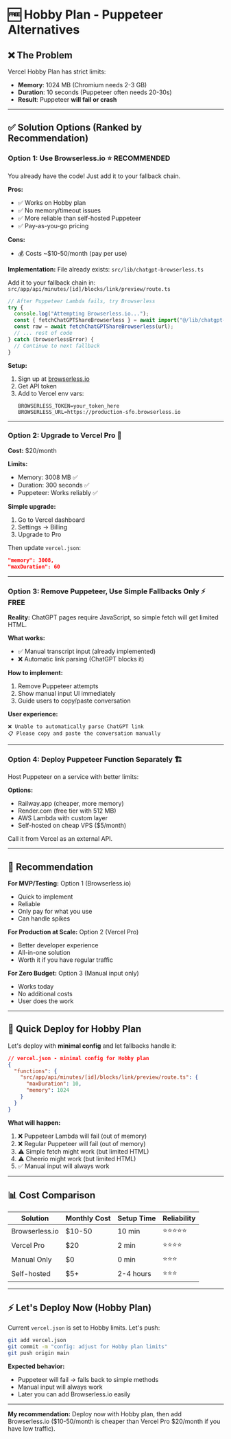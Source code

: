 # 🆓 Hobby Plan - Puppeteer Alternatives

## ❌ The Problem

Vercel Hobby Plan has strict limits:
- **Memory**: 1024 MB (Chromium needs 2-3 GB)
- **Duration**: 10 seconds (Puppeteer often needs 20-30s)
- **Result**: Puppeteer **will fail or crash**

---

## ✅ Solution Options (Ranked by Recommendation)

### **Option 1: Use Browserless.io** ⭐ RECOMMENDED

You already have the code! Just add it to your fallback chain.

**Pros:**
- ✅ Works on Hobby plan
- ✅ No memory/timeout issues
- ✅ More reliable than self-hosted Puppeteer
- ✅ Pay-as-you-go pricing

**Cons:**
- 💰 Costs ~$10-50/month (pay per use)

**Implementation:**
File already exists: `src/lib/chatgpt-browserless.ts`

Add it to your fallback chain in:
`src/app/api/minutes/[id]/blocks/link/preview/route.ts`

```typescript
// After Puppeteer Lambda fails, try Browserless
try {
  console.log("Attempting Browserless.io...");
  const { fetchChatGPTShareBrowserless } = await import("@/lib/chatgpt-browserless");
  const raw = await fetchChatGPTShareBrowserless(url);
  // ... rest of code
} catch (browserlessError) {
  // Continue to next fallback
}
```

**Setup:**
1. Sign up at [browserless.io](https://www.browserless.io/)
2. Get API token
3. Add to Vercel env vars:
   ```
   BROWSERLESS_TOKEN=your_token_here
   BROWSERLESS_URL=https://production-sfo.browserless.io
   ```

---

### **Option 2: Upgrade to Vercel Pro** 💎

**Cost:** $20/month

**Limits:**
- Memory: 3008 MB ✅
- Duration: 300 seconds ✅
- Puppeteer: Works reliably ✅

**Simple upgrade:**
1. Go to Vercel dashboard
2. Settings → Billing
3. Upgrade to Pro

Then update `vercel.json`:
```json
"memory": 3008,
"maxDuration": 60
```

---

### **Option 3: Remove Puppeteer, Use Simple Fallbacks Only** ⚡ FREE

**Reality:** ChatGPT pages require JavaScript, so simple fetch will get limited HTML.

**What works:**
- ✅ Manual transcript input (already implemented)
- ❌ Automatic link parsing (ChatGPT blocks it)

**How to implement:**
1. Remove Puppeteer attempts
2. Show manual input UI immediately
3. Guide users to copy/paste conversation

**User experience:**
```
❌ Unable to automatically parse ChatGPT link
📋 Please copy and paste the conversation manually
```

---

### **Option 4: Deploy Puppeteer Function Separately** 🏗️

Host Puppeteer on a service with better limits:

**Options:**
- Railway.app (cheaper, more memory)
- Render.com (free tier with 512 MB)
- AWS Lambda with custom layer
- Self-hosted on cheap VPS ($5/month)

Call it from Vercel as an external API.

---

## 🎯 Recommendation

**For MVP/Testing:** Option 1 (Browserless.io)
- Quick to implement
- Reliable
- Only pay for what you use
- Can handle spikes

**For Production at Scale:** Option 2 (Vercel Pro)
- Better developer experience
- All-in-one solution
- Worth it if you have regular traffic

**For Zero Budget:** Option 3 (Manual input only)
- Works today
- No additional costs
- User does the work

---

## 🚀 Quick Deploy for Hobby Plan

Let's deploy with **minimal config** and let fallbacks handle it:

```json
// vercel.json - minimal config for Hobby plan
{
  "functions": {
    "src/app/api/minutes/[id]/blocks/link/preview/route.ts": {
      "maxDuration": 10,
      "memory": 1024
    }
  }
}
```

**What will happen:**
1. ❌ Puppeteer Lambda will fail (out of memory)
2. ❌ Regular Puppeteer will fail (out of memory)
3. ⚠️ Simple fetch might work (but limited HTML)
4. ⚠️ Cheerio might work (but limited HTML)
5. ✅ Manual input will always work

---

## 📊 Cost Comparison

| Solution | Monthly Cost | Setup Time | Reliability |
|----------|--------------|------------|-------------|
| Browserless.io | $10-50 | 10 min | ⭐⭐⭐⭐⭐ |
| Vercel Pro | $20 | 2 min | ⭐⭐⭐⭐ |
| Manual Only | $0 | 0 min | ⭐⭐⭐ |
| Self-hosted | $5+ | 2-4 hours | ⭐⭐⭐ |

---

## ⚡ Let's Deploy Now (Hobby Plan)

Current `vercel.json` is set to Hobby limits. Let's push:

```bash
git add vercel.json
git commit -m "config: adjust for Hobby plan limits"
git push origin main
```

**Expected behavior:**
- Puppeteer will fail → falls back to simple methods
- Manual input will always work
- Later you can add Browserless.io easily

---

**My recommendation:** Deploy now with Hobby plan, then add Browserless.io ($10-50/month is cheaper than Vercel Pro $20/month if you have low traffic).

